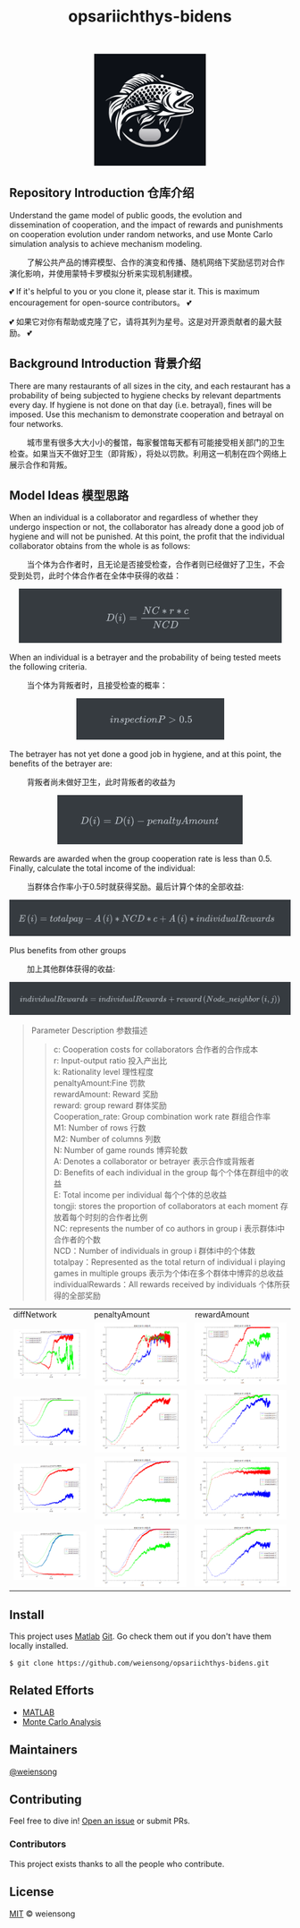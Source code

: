 <h1 align="center">opsariichthys-bidens</h1>

<p align="center">
<img src="https://img.shields.io/badge/matlab-green" alt=""> <img src="https://img.shields.io/badge/license_-GPL3.0-green" alt="">
</p>

<p align="center">
    <img src=.img/silver-carp.png height="200" width="200" alt="">
</p>

## Repository Introduction 仓库介绍

Understand the game model of public goods, the evolution and dissemination of cooperation, and the impact of rewards and punishments on cooperation evolution under random networks, and use Monte Carlo simulation analysis to achieve mechanism modeling.  
  
&nbsp;&nbsp;&nbsp;&nbsp;&nbsp;&nbsp;&nbsp;&nbsp;了解公共产品的博弈模型、合作的演变和传播、随机网络下奖励惩罚对合作演化影响，并使用蒙特卡罗模拟分析来实现机制建模。  

💕 If it's helpful to you or you clone it, please star it. This is maximum encouragement for open-source contributors。 💕  
  
💕 如果它对你有帮助或克隆了它，请将其列为星号。这是对开源贡献者的最大鼓励。 💕  

## Background Introduction 背景介绍

There are many restaurants of all sizes in the city, and each restaurant has a probability of being subjected to hygiene checks by relevant departments every day. If hygiene is not done on that day (i.e. betrayal), fines will be imposed. Use this mechanism to demonstrate cooperation and betrayal on four networks.  
  
&nbsp;&nbsp;&nbsp;&nbsp;&nbsp;&nbsp;&nbsp;&nbsp;城市里有很多大大小小的餐馆，每家餐馆每天都有可能接受相关部门的卫生检查。如果当天不做好卫生（即背叛），将处以罚款。利用这一机制在四个网络上展示合作和背叛。

## Model Ideas 模型思路

When an individual is a collaborator and regardless of whether they undergo inspection or not, the collaborator has already done a good job of hygiene and will not be punished. At this point, the profit that the individual collaborator obtains from the whole is as follows:  
  
&nbsp;&nbsp;&nbsp;&nbsp;&nbsp;&nbsp;&nbsp;&nbsp;当个体为合作者时，且无论是否接受检查，合作者则已经做好了卫生，不会受到处罚，此时个体合作者在全体中获得的收益：  
<p align="center">
    <img src=.img/img1_.png alt="">
</p>

When an individual is a betrayer and the probability of being tested meets the following criteria.  
  
&nbsp;&nbsp;&nbsp;&nbsp;&nbsp;&nbsp;&nbsp;&nbsp;当个体为背叛者时，且接受检查的概率：
<p align="center">
    <img src=.img/img2_.png alt="">
</p>

The betrayer has not yet done a good job in hygiene, and at this point, the benefits of the betrayer are:  
  
&nbsp;&nbsp;&nbsp;&nbsp;&nbsp;&nbsp;&nbsp;&nbsp;背叛者尚未做好卫生，此时背叛者的收益为
<p align="center">
    <img src=.img/img3_.png alt="">
</p>

Rewards are awarded when the group cooperation rate is less than 0.5. Finally, calculate the total income of the individual:  
  
&nbsp;&nbsp;&nbsp;&nbsp;&nbsp;&nbsp;&nbsp;&nbsp;当群体合作率小于0.5时就获得奖励。最后计算个体的全部收益:
<p align="center">
    <img src=.img/img4_.png alt="">
</p>

Plus benefits from other groups  
  
&nbsp;&nbsp;&nbsp;&nbsp;&nbsp;&nbsp;&nbsp;&nbsp;加上其他群体获得的收益:
<p align="center">
    <img src=.img/img5_.png alt="">
</p>

> Parameter Description  参数描述
>> c: Cooperation costs for collaborators 合作者的合作成本  
>> r: Input-output ratio 投入产出比  
>> k: Rationality level 理性程度  
>> penaltyAmount:Fine 罚款  
>> rewardAmount: Reward 奖励  
>> reward: group reward 群体奖励  
>> Cooperation_rate: Group combination work rate 群组合作率  
>> M1: Number of rows 行数  
>> M2: Number of columns 列数  
>> N: Number of game rounds 博弈轮数  
>> A: Denotes a collaborator or betrayer 表示合作或背叛者  
>> D: Benefits of each individual in the group 每个个体在群组中的收益  
>> E: Total income per individual 每个个体的总收益  
>> tongji: stores the proportion of collaborators at each moment 存放着每个时刻的合作者比例  
>> NC: represents the number of co authors in group i 表示群体i中合作者的个数  
>> NCD：Number of individuals in group i 群体i中的个体数  
>> totalpay：Represented as the total return of individual i playing games in multiple groups 表示为个体i在多个群体中博弈的总收益  
>> individualRewards：All rewards received by individuals 个体所获得的全部奖励  


<table>
    <tr>
        <td>diffNetwork</td>
        <td>penaltyAmount</td>
        <td>rewardAmount</td>
    </tr>
    <tr>
        <td><img src=.img/BAnetwork.png alt=""></td>
        <td><img src=.img/BAnetworkpenaltyAmount.png alt=""></td>
        <td><img src=.img/BAnetworkrewardAmount.png alt=""></td>
    </tr>
    <tr>
        <td><img src=.img/randomnetwork.png alt=""></td>
        <td><img src=.img/randomnetworkpenaltyAmount.png alt=""></td>
        <td><img src=.img/randomnetworkrewardAmount.png alt=""></td>
    </tr>
    <tr>
        <td><img src=.img/rulenetwork.png alt=""></td>
        <td><img src=.img/rulenetworkpenaltyAmount.png alt=""></td>
        <td><img src=.img/rulenetworkrewardAmount.png alt=""></td>
    </tr>
    <tr>
        <td><img src=.img/smallworldnetwork.png alt=""></td>
        <td><img src=.img/smallworldnetworkpenaltyAmount.png alt=""></td>
        <td><img src=.img/smallworldnetworkrewardAmount=7.png alt=""></td>
    </tr>
    
</table>

## Install

This project uses [Matlab](https://www.mathworks.com/products/matlab.html) [Git](https://git-scm.com/). Go check them out if you don't have them locally installed.

```shell
$ git clone https://github.com/weiensong/opsariichthys-bidens.git
```



## Related Efforts

- [MATLAB](https://www.mathworks.com/products/matlab.html)
- [Monte Carlo Analysis](https://www.investopedia.com/terms/m/montecarlosimulation.asp)



## Maintainers

[@weiensong](https://github.com/weiensong)



## Contributing


Feel free to dive in! [Open an issue](https://github.com/weiensong/opsariichthys-bidens/issues) or submit PRs.



### Contributors

This project exists thanks to all the people who contribute.



## License

[MIT](https://github.com/weiensong/opsariichthys-bidens/blob/master/LICENSE) © weiensong


